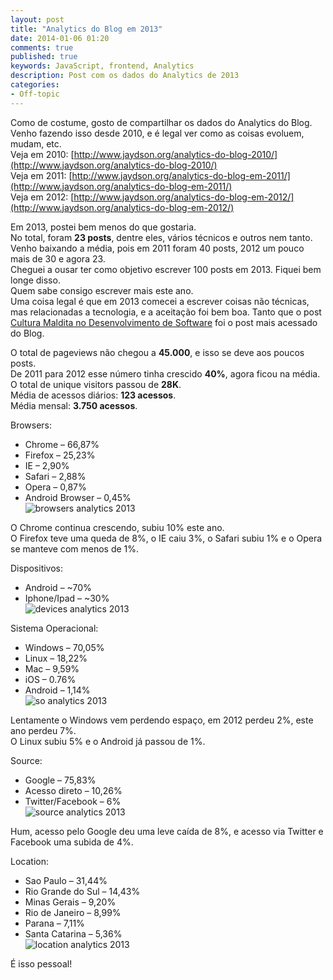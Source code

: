 ```yaml
---
layout: post
title: "Analytics do Blog em 2013"
date: 2014-01-06 01:20
comments: true
published: true
keywords: JavaScript, frontend, Analytics
description: Post com os dados do Analytics de 2013
categories:
- Off-topic
---
```

Como de costume, gosto de compartilhar os dados do Analytics do Blog.  
Venho fazendo isso desde 2010, e é legal ver como as coisas evoluem, mudam, etc.  
Veja em 2010: [http://www.jaydson.org/analytics-do-blog-2010/](http://www.jaydson.org/analytics-do-blog-2010/)  
Veja em 2011: [http://www.jaydson.org/analytics-do-blog-em-2011/](http://www.jaydson.org/analytics-do-blog-em-2011/)  
Veja em 2012: [http://www.jaydson.org/analytics-do-blog-em-2012/](http://www.jaydson.org/analytics-do-blog-em-2012/)  

Em 2013, postei bem menos do que gostaria.  
No total, foram __23 posts__, dentre eles, vários técnicos e outros nem tanto.  
Venho baixando a média, pois em 2011 foram 40 posts, 2012 um pouco mais de 30 e agora 23.  
Cheguei a ousar ter como objetivo escrever 100 posts em 2013. Fiquei bem longe disso.  
Quem sabe consigo escrever mais este ano.  
Uma coisa legal é que em 2013 comecei a escrever coisas não técnicas, mas relacionadas a tecnologia, e a aceitação foi bem boa. Tanto que o post [Cultura Maldita no Desenvolvimento de Software](http://jaydson.org/cultura-maldita-no-desenvolvimento-de-software/) foi o post mais acessado do Blog.  

O total de pageviews não chegou a __45.000__, e isso se deve aos poucos posts.  
De 2011 para 2012 esse número tinha crescido __40%__, agora ficou na média.  
O total de unique visitors passou de __28K__.  
Média de acessos diários:  __123 acessos__.  
Média mensal: __3.750 acessos__.  

Browsers:  
- Chrome – 66,87%  
- Firefox – 25,23%  
- IE – 2,90%  
- Safari – 2,88%  
- Opera – 0,87%  
- Android Browser – 0,45%  
![browsers analytics 2013](/images/browsers-analytics-2013.png)  

O Chrome continua crescendo, subiu 10% este ano.  
O Firefox teve uma queda de 8%, o IE caiu 3%, o Safari subiu 1% e o Opera se manteve com menos de 1%.  

Dispositivos:  
- Android – ~70%  
- Iphone/Ipad – ~30%  
![devices analytics 2013](/images/devices-analytics-2013.png)  

Sistema Operacional:  
* Windows – 70,05%  
* Linux – 18,22%  
* Mac – 9,59%  
* iOS – 0.76%  
* Android – 1,14%  
![so analytics 2013](/images/so-analytics-2013.png)  

Lentamente o Windows vem perdendo espaço, em 2012 perdeu 2%, este ano perdeu 7%.  
O Linux subiu 5% e o Android já passou de 1%.  

Source:  
* Google – 75,83%  
* Acesso direto – 10,26%  
* Twitter/Facebook – 6%  
![source analytics 2013](/images/source-analytics-2013.png)  

Hum, acesso pelo Google deu uma leve caída de 8%, e acesso via Twitter e Facebook uma subida de 4%.  

Location:  
* Sao Paulo – 31,44%  
* Rio Grande do Sul – 14,43%  
* Minas Gerais – 9,20%  
* Rio de Janeiro – 8,99%  
* Parana – 7,11%  
* Santa Catarina – 5,36%  
![location analytics 2013](/images/location-analytics-2013.png)  

É isso pessoal!  


